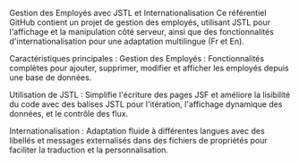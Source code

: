 Gestion des Employés avec JSTL et Internationalisation
Ce référentiel GitHub contient un projet de gestion des employés, utilisant JSTL pour l'affichage et la manipulation côté serveur, ainsi que des fonctionnalités d'internationalisation pour une adaptation multilingue (Fr et En).

Caractéristiques principales :
Gestion des Employés : Fonctionnalités complètes pour ajouter, supprimer, modifier et afficher les employés depuis une base de données.

Utilisation de JSTL : Simplifie l'écriture des pages JSF et améliore la lisibilité du code avec des balises JSTL pour l'itération, l'affichage dynamique des données, et le contrôle des flux.

Internationalisation : Adaptation fluide à différentes langues avec des libellés et messages externalisés dans des fichiers de propriétés pour faciliter la traduction et la personnalisation.

